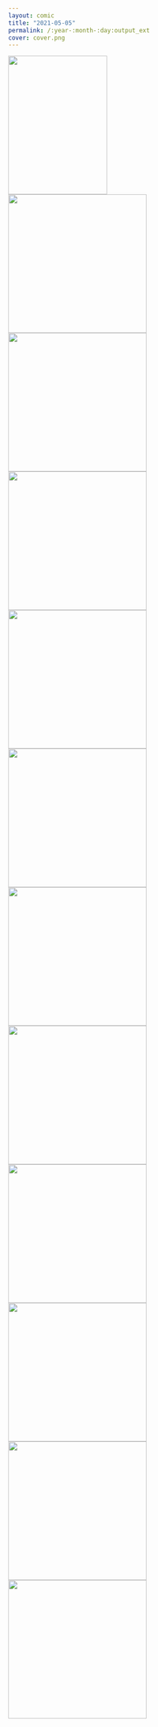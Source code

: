 ```yaml
---
layout: comic
title: "2021-05-05"
permalink: /:year-:month-:day:output_ext
cover: cover.png
---
```


<article class="comic">
  <div class="panel">
    <img src="{{site.baseurl}}/assets/images/2021-05-05/delivery.PNG" style="width:200px;height:280px" >
  </div>
  <div class="panel">
    <img src="{{site.baseurl}}/assets/images/2021-05-05/doorbell.png" style="width:280px;height:280px" >
  </div>
  <div class="panel">
    <img src="{{site.baseurl}}/assets/images/2021-05-05/yay.png" style="width:280px;height:280px" >
  </div>
  <div class="panel">
    <img src="{{site.baseurl}}/assets/images/2021-05-05/package1.png" style="width:280px;height:280px" >
  </div>
  <div class="panel">
    <img src="{{site.baseurl}}/assets/images/2021-05-05/sad.png" style="width:280px;height:280px" >
  </div>
  <div class="panel">
    <img src="{{site.baseurl}}/assets/images/2021-05-05/doorbell.png" style="width:280px;height:280px" >
  </div>
  <div class="panel">
    <img src="{{site.baseurl}}/assets/images/2021-05-05/yay2.png" style="width:280px;height:280px" >
  </div>
  <div class="panel">
    <img src="{{site.baseurl}}/assets/images/2021-05-05/package2.png" style="width:280px;height:280px" >
  </div>
  <div class="panel">
    <img src="{{site.baseurl}}/assets/images/2021-05-05/sad2.png" style="width:280px;height:280px" >
  </div>
  <div class="panel">
    <img src="{{site.baseurl}}/assets/images/2021-05-05/doorbell.png" style="width:280px;height:280px" >
  </div>
  <div class="panel">
    <img src="{{site.baseurl}}/assets/images/2021-05-05/sus.png" style="width:280px;height:280px" >
  </div>
  <div class="panel">
    <img src="{{site.baseurl}}/assets/images/2021-05-05/final.JPG" style="width:280px;height:280px" >
  </div>
</article>
